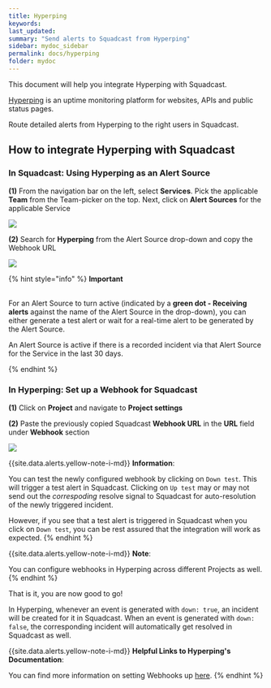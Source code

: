 ```yaml
---
title: Hyperping
keywords: 
last_updated: 
summary: "Send alerts to Squadcast from Hyperping"
sidebar: mydoc_sidebar
permalink: docs/hyperping
folder: mydoc
---
```


This document will help you integrate Hyperping with Squadcast.

[Hyperping](https://hyperping.io/) is an uptime monitoring platform for websites, APIs and public status pages.

Route detailed alerts from Hyperping to the right users in Squadcast.

## How to integrate Hyperping with Squadcast

### In Squadcast: Using Hyperping as an Alert Source

**(1)** From the navigation bar on the left, select **Services**. Pick the applicable **Team** from the Team-picker on the top. Next, click on **Alert Sources** for the applicable Service

![](../../.gitbook/assets/alert\_source\_1.png)

**(2)** Search for **Hyperping** from the Alert Source drop-down and copy the Webhook URL

![](../../.gitbook/assets/hyperping\_1.png)

{% hint style="info" %} 
<b>Important</b><br/><br/>
<p>For an Alert Source to turn active (indicated by a <b>green dot - Receiving alerts</b> against the name of the Alert Source in the drop-down), you can either generate a test alert or wait for a real-time alert to be generated by the Alert Source.</p>
<p>An Alert Source is active if there is a recorded incident via that Alert Source for the Service in the last 30 days.</p>
{% endhint %}

### In Hyperping: Set up a Webhook for Squadcast

**(1)** Click on **Project** and navigate to **Project settings**

**(2)** Paste the previously copied Squadcast **Webhook URL** in the **URL** field under **Webhook** section

![](../../.gitbook/assets/hyperping\_2.png)

{{site.data.alerts.yellow-note-i-md}}
**Information**: 

You can test the newly configured webhook by clicking on `Down test`. This will trigger a test alert in Squadcast. Clicking on `Up test` may or may not send out the *correspoding* resolve signal to Squadcast for auto-resolution of the newly triggered incident.

However, if you see that a test alert is triggered in Squadcast when you click on `Down test`, you can be rest assured that the integration will work as expected.
{% endhint %}

{{site.data.alerts.yellow-note-i-md}}
**Note**: 

You can configure webhooks in Hyperping across different Projects as well.
{% endhint %}

That is it, you are now good to go! 

In Hyperping, whenever an event is generated with `down: true`, an incident will be created for it in Squadcast. When an event is generated with `down: false`, the corresponding incident will automatically get resolved in Squadcast as well.

{{site.data.alerts.yellow-note-i-md}}
**Helpful Links to Hyperping's Documentation**: 

You can find more information on setting Webhooks up [here](https://hyperping.io/docs/integrations/webhooks).
{% endhint %}